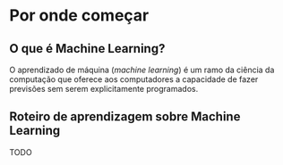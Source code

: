 # Por onde começar


## O que é Machine Learning?

O aprendizado de máquina (_machine learning_) é um ramo da ciência da computação que oferece aos computadores a capacidade de fazer previsões sem serem explicitamente programados.

## Roteiro de aprendizagem sobre Machine Learning

TODO
